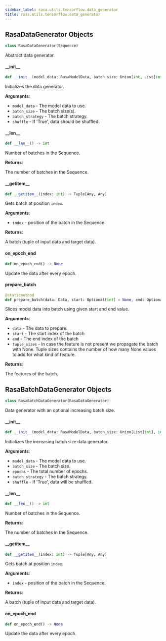 ```yaml
---
sidebar_label: rasa.utils.tensorflow.data_generator
title: rasa.utils.tensorflow.data_generator
---
```

## RasaDataGenerator Objects

```python
class RasaDataGenerator(Sequence)
```

Abstract data generator.

#### \_\_init\_\_

```python
def __init__(model_data: RasaModelData, batch_size: Union[int, List[int]], batch_strategy: Text = SEQUENCE, shuffle: bool = True)
```

Initializes the data generator.

**Arguments**:

- `model_data` - The model data to use.
- `batch_size` - The batch size(s).
- `batch_strategy` - The batch strategy.
- `shuffle` - If &#x27;True&#x27;, data should be shuffled.

#### \_\_len\_\_

```python
def __len__() -> int
```

Number of batches in the Sequence.

**Returns**:

  The number of batches in the Sequence.

#### \_\_getitem\_\_

```python
def __getitem__(index: int) -> Tuple[Any, Any]
```

Gets batch at position `index`.

**Arguments**:

- `index` - position of the batch in the Sequence.
  

**Returns**:

  A batch (tuple of input data and target data).

#### on\_epoch\_end

```python
def on_epoch_end() -> None
```

Update the data after every epoch.

#### prepare\_batch

```python
@staticmethod
def prepare_batch(data: Data, start: Optional[int] = None, end: Optional[int] = None, tuple_sizes: Optional[Dict[Text, int]] = None) -> Tuple[Optional[np.ndarray], ...]
```

Slices model data into batch using given start and end value.

**Arguments**:

- `data` - The data to prepare.
- `start` - The start index of the batch
- `end` - The end index of the batch
- `tuple_sizes` - In case the feature is not present we propagate the batch with
  None. Tuple sizes contains the number of how many None values to add for
  what kind of feature.
  

**Returns**:

  The features of the batch.

## RasaBatchDataGenerator Objects

```python
class RasaBatchDataGenerator(RasaDataGenerator)
```

Data generator with an optional increasing batch size.

#### \_\_init\_\_

```python
def __init__(model_data: RasaModelData, batch_size: Union[List[int], int], epochs: int = 1, batch_strategy: Text = SEQUENCE, shuffle: bool = True)
```

Initializes the increasing batch size data generator.

**Arguments**:

- `model_data` - The model data to use.
- `batch_size` - The batch size.
- `epochs` - The total number of epochs.
- `batch_strategy` - The batch strategy.
- `shuffle` - If &#x27;True&#x27;, data will be shuffled.

#### \_\_len\_\_

```python
def __len__() -> int
```

Number of batches in the Sequence.

**Returns**:

  The number of batches in the Sequence.

#### \_\_getitem\_\_

```python
def __getitem__(index: int) -> Tuple[Any, Any]
```

Gets batch at position `index`.

**Arguments**:

- `index` - position of the batch in the Sequence.
  

**Returns**:

  A batch (tuple of input data and target data).

#### on\_epoch\_end

```python
def on_epoch_end() -> None
```

Update the data after every epoch.

